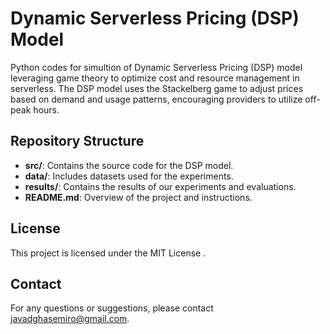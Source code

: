 # Dynamic Serverless Pricing (DSP) Model

Python codes for simultion of  Dynamic Serverless Pricing (DSP) model leveraging game theory to optimize cost and resource management in serverless. The DSP model uses the Stackelberg game to adjust prices based on demand and usage patterns, encouraging providers to utilize off-peak hours. 


## Repository Structure

- **src/**: Contains the source code for the DSP model.
- **data/**: Includes datasets used for the experiments.
- **results/**: Contains the results of our experiments and evaluations.
- **README.md**: Overview of the project and instructions.


## License

This project is licensed under the MIT License .

## Contact

For any questions or suggestions, please contact [javadghasemiro@gmail.com](mailto:javadghasemiro@gmail.com).
